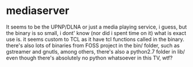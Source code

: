 # mediaserver

It seems to be the UPNP/DLNA or just a media playing service, i guess, but the binary is so small, i dont' know (nor did i spent time on it) what is exact use is. it seems custom to TCL as it have tcl functions called in the binary. there's also lots of binaries from FOSS project in the bin/ folder, such as gstreamer and gnutls, among others, there's also a python2.7 folder in lib/ even though there's absolutely no python whatsoever in this TV, wtf?
